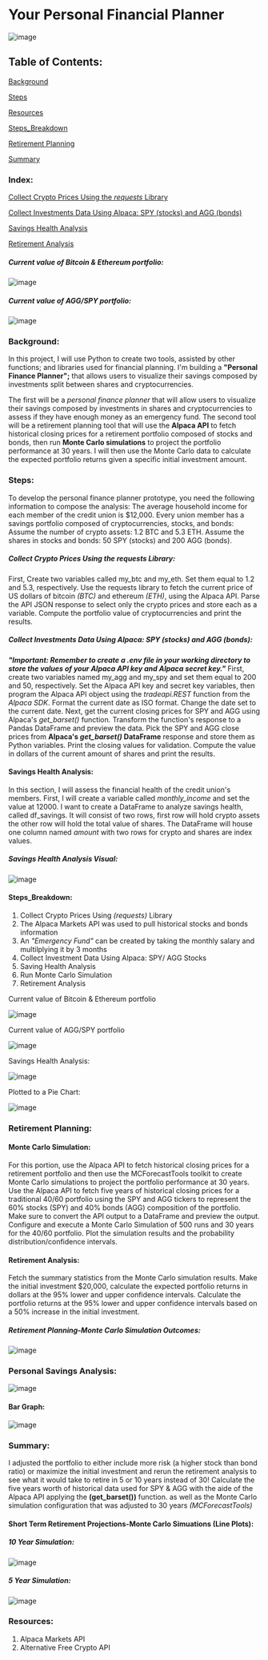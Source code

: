 # Your Personal Financial Planner

![image](https://user-images.githubusercontent.com/80294571/130264699-5f7795f0-9dc8-4b0a-a411-6f57328a4862.png)

## Table of Contents:
[Background](https://github.com/jharvey09/Your_Personal_Financial_Planner#background)

[Steps](https://github.com/jharvey09/Your_Personal_Financial_Planner#steps)

[Resources](https://github.com/jharvey09/Your_Personal_Financial_Planner#resources)

[Steps_Breakdown](https://github.com/jharvey09/Your_Personal_Financial_Planner#steps_breakdown)

[Retirement Planning](https://github.com/jharvey09/Your_Personal_Financial_Planner#retirement-planning)

[Summary](https://github.com/jharvey09/Your_Personal_Financial_Planner#summary)

### Index:
[Collect Crypto Prices Using the *requests* Library](https://github.com/jharvey09/Your_Personal_Financial_Planner#collect-crypto-prices-using-the-requests-library)

[Collect Investments Data Using Alpaca: SPY (stocks) and AGG (bonds)](https://github.com/jharvey09/Your_Personal_Financial_Planner#collect-investments-data-using-alpaca-spy-stocks-and-agg-bonds)

[Savings Health Analysis](https://github.com/jharvey09/Your_Personal_Financial_Planner#savings-health-analysis)

[Retirement Analysis](https://github.com/jharvey09/Your_Personal_Financial_Planner#retirement-analysis)

##### Current value of Bitcoin & Ethereum portfolio:
![image](https://user-images.githubusercontent.com/80294571/131722065-210e3df3-9665-4dfb-ab28-6ff3a56746d8.png)

##### Current value of AGG/SPY portfolio:
![image](https://user-images.githubusercontent.com/80294571/131722464-80772c8e-752c-4ec0-bd72-29612f72e523.png)

  
### Background:
In this project, I will use Python to create two tools, assisted by other functions; and libraries used for financial planning. I'm building a **"Personal Finance Planner";** that allows users to visualize their savings composed by investments split between shares and cryptocurrencies. 

The first will be a *personal finance planner* that will allow users to visualize their savings composed by investments in shares and cryptocurrencies to assess if they have enough money as an emergency fund.
The second tool will be a retirement planning tool that will use the **Alpaca API** to fetch historical closing prices for a retirement portfolio composed of stocks and bonds, then run **Monte Carlo simulations** to project the portfolio performance at 30 years. I will then use the Monte Carlo data to calculate the expected portfolio returns given a specific initial investment amount.

### Steps:
To develop the personal finance planner prototype, you need the following information to compose the analysis:
The average household income for each member of the credit union is $12,000.
Every union member has a savings portfolio composed of cryptocurrencies, stocks, and bonds:
Assume the number of crypto assets: 1.2 BTC and 5.3 ETH.
Assume the shares in stocks and bonds: 50 SPY (stocks) and 200 AGG (bonds).
##### Collect Crypto Prices Using the *requests* Library:
First, Create two variables called my_btc and my_eth. Set them equal to 1.2 and 5.3, respectively. Use the requests library to fetch the current price of US dollars of bitcoin *(BTC)* and ethereum *(ETH)*, using the Alpaca API. Parse the API JSON response to select only the crypto prices and store each as a variable. Compute the portfolio value of cryptocurrencies and print the results.
##### Collect Investments Data Using Alpaca: SPY (stocks) and AGG (bonds):
***"Important: Remember to create a _.env file_ in your working directory to store the values of your Alpaca API key and Alpaca secret key."***
First, create two variables named my_agg and my_spy and set them equal to 200 and 50, respectively. Set the Alpaca API key and secret key variables, then program the Alpaca API object using the *tradeapi.REST* function from the *Alpaca SDK*. Format the current date as ISO format. Change the date set to the current date. Next, get the current closing prices for SPY and AGG using Alpaca's *get_barset()* function. Transform the function's response to a Pandas DataFrame and preview the data. Pick the SPY and AGG close prices from **Alpaca's _get_barset()_ DataFrame** response and store them as Python variables. Print the closing values for validation. Compute the value in dollars of the current amount of shares and print the results.

#### Savings Health Analysis:
In this section, I will assess the financial health of the credit union's members. First, I will create a variable called *monthly_income* and set the value at 12000. I want to create a DataFrame to analyze savings health, called df_savings. It will consist of two rows, first row will hold crypto assets the other row will hold the total value of shares. The DataFrame will house one column named *amount* with two rows for crypto and shares are index values.
##### Savings Health Analysis Visual:

![image](https://user-images.githubusercontent.com/80294571/131722568-eb63f78e-9517-4dfb-ab01-4696c4c93be6.png)

#### Steps_Breakdown:
1. Collect Crypto Prices Using *(requests)* Library
2. The Alpaca Markets API was used to pull historical stocks and bonds information
3. An *"Emergency Fund"* can be created by taking the monthly salary and multilplying it by 3 months
4. Collect Investment Data Using Alpaca: SPY/ AGG Stocks
5. Saving Health Analysis
6. Run Monte Carlo Simulation
7. Retirement Analysis

Current value of Bitcoin & Ethereum portfolio

![image](https://user-images.githubusercontent.com/80294571/131722065-210e3df3-9665-4dfb-ab28-6ff3a56746d8.png)

Current value of AGG/SPY portfolio

![image](https://user-images.githubusercontent.com/80294571/131722464-80772c8e-752c-4ec0-bd72-29612f72e523.png)

Savings Health Analysis:

![image](https://user-images.githubusercontent.com/80294571/131722568-eb63f78e-9517-4dfb-ab01-4696c4c93be6.png)

Plotted to a Pie Chart:

![image](https://user-images.githubusercontent.com/80294571/131725253-e63f458a-3621-4a07-b477-d9c1eea6bd5a.png)


### Retirement Planning:
#### Monte Carlo Simulation:
For this portion, use the Alpaca API to fetch historical closing prices for a retirement portfolio and then use the MCForecastTools toolkit to create Monte Carlo simulations to project the portfolio performance at 30 years. Use the Alpaca API to fetch five years of historical closing prices for a traditional 40/60 portfolio using the SPY and AGG tickers to represent the 60% stocks (SPY) and 40% bonds (AGG) composition of the portfolio. Make sure to convert the API output to a DataFrame and preview the output. Configure and execute a Monte Carlo Simulation of 500 runs and 30 years for the 40/60 portfolio. Plot the simulation results and the probability distribution/confidence intervals.
#### Retirement Analysis:
Fetch the summary statistics from the Monte Carlo simulation results. Make the initial investment $20,000, calculate the expected portfolio returns in dollars at the 95% lower and upper confidence intervals. Calculate the portfolio returns at the 95% lower and upper confidence intervals based on a 50% increase in the initial investment.

##### Retirement Planning-Monte Carlo Simulation Outcomes:

![image](https://user-images.githubusercontent.com/80294571/130265959-4ad8b38c-7fac-4275-a47c-bd3f8857fcf2.png)

### Personal Savings Analysis:

![image](https://user-images.githubusercontent.com/80294571/130266195-b24a721a-f769-47b0-aa44-ae3f0e5ef82a.png)

#### Bar Graph:

![image](https://user-images.githubusercontent.com/80294571/130266354-6e5b85a8-8554-471a-ac6e-7a1f9c4d725b.png)

### Summary:
I adjusted the portfolio to either include more risk (a higher stock than bond ratio) or maximize the initial investment and rerun the retirement analysis to see what it would take to retire in 5 or 10 years instead of 30!
Calculate the five years worth of historical data used for SPY & AGG with the aide of the Alpaca API applying the **(get_barset())** function. as well as the Monte Carlo simulation configuration that was adjusted to 30 years *(MCForecastTools)*
#### Short Term Retirement Projections-Monte Carlo Simuations (Line Plots):
##### 10 Year Simulation: 

![image](https://user-images.githubusercontent.com/80294571/130267586-1a45fc8d-bb40-4d15-b0fd-0d3248237e99.png)


##### 5 Year Simulation:

![image](https://user-images.githubusercontent.com/80294571/130267153-1e56bb6f-b33d-4d39-b0da-9c8250f0acdd.png)

### Resources:
1. Alpaca Markets API
2. Alternative Free Crypto API



